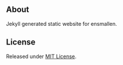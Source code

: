 ## About
Jekyll generated static website for ensmallen.

## License
Released under [MIT License](license.md).
